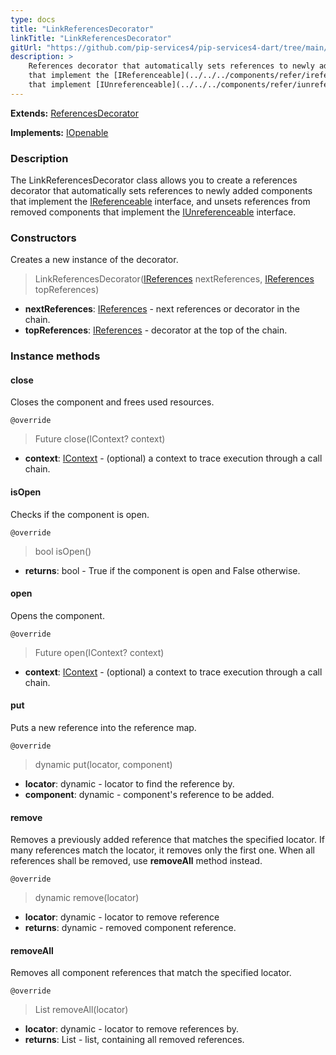 ```yaml
---
type: docs
title: "LinkReferencesDecorator"
linkTitle: "LinkReferencesDecorator"
gitUrl: "https://github.com/pip-services4/pip-services4-dart/tree/main/pip-services4-container-dart"
description: >
    References decorator that automatically sets references to newly added components
    that implement the [IReferenceable](../../../components/refer/ireferenceable) interface, and unsets references from removed components
    that implement [IUnreferenceable](../../../components/refer/iunreferenceable) interface.
---
```


**Extends:** [ReferencesDecorator](../references_decorator)

**Implements:** [IOpenable](../../../components/run/iopenable)

### Description

The LinkReferencesDecorator class allows you to create a references decorator that automatically sets references to newly added components that implement the [IReferenceable](../../../components/refer/ireferenceable) interface, and unsets references from removed components that implement the [IUnreferenceable](../../../components/refer/iunreferenceable) interface.

### Constructors
Creates a new instance of the decorator.

> LinkReferencesDecorator([IReferences](../../../components/refer/ireferences) nextReferences, [IReferences](../../../components/refer/ireferences) topReferences)

- **nextReferences**: [IReferences](../../../components/refer/ireferences) - next references or decorator in the chain.
- **topReferences**: [IReferences](../../../components/refer/ireferences) - decorator at the top of the chain.

### Instance methods

#### close
Closes the component and frees used resources.

`@override`
> Future close(IContext? context)
- **context**: [IContext](../../../components/context/icontext) - (optional) a context to trace execution through a call chain.

#### isOpen
Checks if the component is open.

`@override`
> bool isOpen()
- **returns**: bool - True if the component is open and False otherwise.

#### open
Opens the component.

`@override`
> Future open(IContext? context)
- **context**: [IContext](../../../components/context/icontext) - (optional) a context to trace execution through a call chain.

#### put
Puts a new reference into the reference map.

`@override`
> dynamic put(locator, component)
- **locator**: dynamic - locator to find the reference by.
- **component**: dynamic - component's reference to be added.


#### remove
Removes a previously added reference that matches the specified locator.
If many references match the locator, it removes only the first one.
When all references shall be removed, use **removeAll** method instead.

`@override`
> dynamic remove(locator)
- **locator**: dynamic - locator to remove reference
- **returns**: dynamic - removed component reference.

#### removeAll
Removes all component references that match the specified locator.

`@override`
> List removeAll(locator)
- **locator**: dynamic - locator to remove references by.
- **returns**: List - list, containing all removed references.
